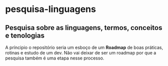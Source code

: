 # pesquisa-linguagens
## Pesquisa sobre as linguagens, termos, conceitos e tenologias
A príncipio o repositório seria um esboço de um **Roadmap** de boas práticas, rotinas e estudo de um dev. Não vai deixar de ser um roadmap por que a pesquisa também é uma etapa nesse processo.
